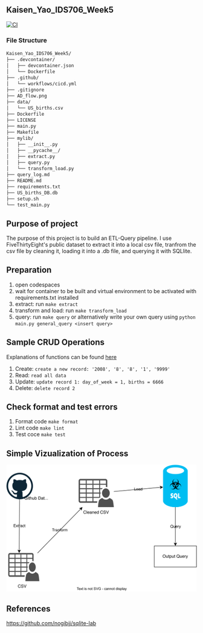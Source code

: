 ## Kaisen_Yao_IDS706_Week5

[![CI](https://github.com/nogibjj/Kaisen_Yao_IDS706_Week5/actions/workflows/cicd.yml/badge.svg)](https://github.com/nogibjj/Kaisen_Yao_IDS706_Week5/actions/workflows/cicd.yml)

### File Structure
```
Kaisen_Yao_IDS706_Week5/
├── .devcontainer/
│   ├── devcontainer.json
│   └── Dockerfile
├── .github/
│   └── workflows/cicd.yml
├── .gitignore
├── AD_flow.png
├── data/
│   └── US_births.csv
├── Dockerfile
├── LICENSE
├── main.py
├── Makefile
├── mylib/
│   ├── __init__.py
│   ├── __pycache__/
│   ├── extract.py
│   ├── query.py
│   └── transform_load.py
├── query_log.md
├── README.md
├── requirements.txt
├── US_births_DB.db
├── setup.sh
└── test_main.py
```

## Purpose of project
The purpose of this project is to build an ETL-Query pipeline. I use FiveThirtyEight's public dataset to extract it into a local csv file, tranfrom the csv file by cleaning it, loading it into a .db file, and querying it with SQLlite. 

## Preparation
1. open codespaces 
2. wait for container to be built and virtual environment to be activated with requirements.txt installed 
3. extract: run `make extract`
4. transform and load: run `make transform_load`
4. query: run `make query` or alternatively write your own query using `python main.py general_query <insert query>`

## Sample CRUD Operations 
Explanations of functions can be found [here](https://github.com/nogibjj/Kaisen_Yao_IDS706_Week5/blob/main/mylib/query.py)
1. Create: `create a new record: '2008', '8', '8', '1', '9999'`
2. Read: `read all data`
3. Update: `update record 1: day_of_week = 1, births = 6666 `
4. Delete: `delete record 2`

## Check format and test errors 
1. Format code `make format`
2. Lint code `make lint`
3. Test coce `make test`

## Simple Vizualization of Process
![ETLQ](adflow.png)

## References 
https://github.com/nogibjj/sqlite-lab